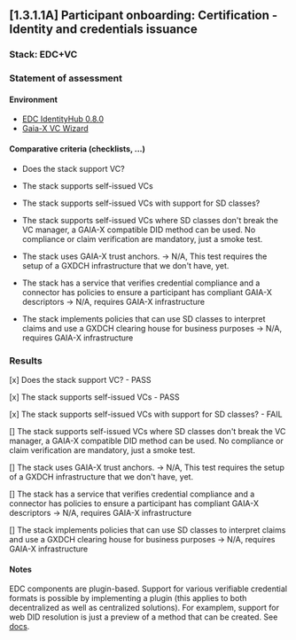 ## [1.3.1.1A] Participant onboarding: Certification - Identity and credentials issuance
### Stack: EDC+VC

### Statement of assessment
#### Environment
* [EDC IdentityHub 0.8.0](https://github.com/eclipse-edc/IdentityHub)
* [Gaia-X VC Wizard](https://wizard.lab.gaia-x.eu/)


#### Comparative criteria (checklists, ...)

* Does the stack support VC?

* The stack supports self-issued VCs

* The stack supports self-issued VCs with support for SD classes?

* The stack supports self-issued VCs where SD classes don't break the VC manager, a GAIA-X compatible DID method can be used. No compliance or claim verification are mandatory, just a smoke test.

* The stack uses GAIA-X trust anchors. -> N/A, This test requires the setup of a GXDCH infrastructure that we don't have, yet.

* The stack has a service that verifies credential compliance and a connector has policies to ensure a participant has compliant GAIA-X descriptors -> N/A, requires GAIA-X infrastructure

* The stack implements policies that can use SD classes to interpret claims and use a GXDCH clearing house for business purposes -> N/A, requires GAIA-X infrastructure


### Results

[x] Does the stack support VC? - PASS

[x] The stack supports self-issued VCs - PASS

[x] The stack supports self-issued VCs with support for SD classes? - FAIL

[] The stack supports self-issued VCs where SD classes don't break the VC manager, a GAIA-X compatible DID method can be used. No compliance or claim verification are mandatory, just a smoke test.

[] The stack uses GAIA-X trust anchors. -> N/A, This test requires the setup of a GXDCH infrastructure that we don't have, yet.

[] The stack has a service that verifies credential compliance and a connector has policies to ensure a participant has compliant GAIA-X descriptors -> N/A, requires GAIA-X infrastructure

[] The stack implements policies that can use SD classes to interpret claims and use a GXDCH clearing house for business purposes -> N/A, requires GAIA-X infrastructure

#### Notes
EDC components are plugin-based. Support for various verifiable credential formats is possible by implementing a plugin (this applies to both decentralized as well as centralized solutions). For examplem, support for web DID resolution is just a preview of a method that can be created. See [docs](https://github.com/eclipse-edc/Publications/blob/main/Identity%20Management/DID_EDC.md).
